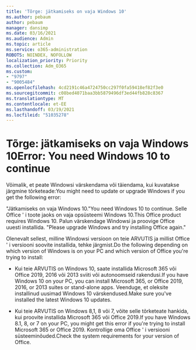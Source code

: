 ```yaml
---
title: 'Tõrge: jätkamiseks on vaja Windows 10'
ms.author: pebaum
author: pebaum
manager: dansimp
ms.date: 03/16/2021
ms.audience: Admin
ms.topic: article
ms.service: o365-administration
ROBOTS: NOINDEX, NOFOLLOW
localization_priority: Priority
ms.collection: Adm_O365
ms.custom:
- "9797"
- "9005484"
ms.openlocfilehash: 4cd2191c46a4724750cc297f0fa59418ef82f3e0
ms.sourcegitcommit: c08bed4071baa3bb5879496df3ed44fb828c8367
ms.translationtype: MT
ms.contentlocale: et-EE
ms.lasthandoff: 03/19/2021
ms.locfileid: "51035278"
---
```

# <a name="error-you-need-windows-10-to-continue"></a><span data-ttu-id="460ed-102">Tõrge: jätkamiseks on vaja Windows 10</span><span class="sxs-lookup"><span data-stu-id="460ed-102">Error: You need Windows 10 to continue</span></span>

<span data-ttu-id="460ed-103">Võimalik, et peate Windowsi värskendama või täiendama, kui kuvatakse järgmine tõrketeade:</span><span class="sxs-lookup"><span data-stu-id="460ed-103">You might need to update or upgrade Windows if you get the following error:</span></span>

<span data-ttu-id="460ed-104">"Jätkamiseks on vaja Windows 10.</span><span class="sxs-lookup"><span data-stu-id="460ed-104">"You need Windows 10 to continue.</span></span> <span data-ttu-id="460ed-105">Selle Office ' i toote jaoks on vaja opsüsteemi Windows 10.</span><span class="sxs-lookup"><span data-stu-id="460ed-105">This Office product requires Windows 10.</span></span> <span data-ttu-id="460ed-106">Palun värskendage Windowsi ja proovige Office uuesti installida. "</span><span class="sxs-lookup"><span data-stu-id="460ed-106">Please upgrade Windows and try installing Office again."</span></span>

<span data-ttu-id="460ed-107">Olenevalt sellest, milline Windowsi versioon on teie ARVUTIS ja millist Office ' i versiooni soovite installida, tehke järgmist.</span><span class="sxs-lookup"><span data-stu-id="460ed-107">Do the following depending on which version of Windows is on your PC and which version of Office you're trying to install:</span></span>

- <span data-ttu-id="460ed-108">Kui teie ARVUTIS on Windows 10, saate installida Microsoft 365 või Office 2019, 2016 või 2013 sviiti või autonoomseid rakendusi.</span><span class="sxs-lookup"><span data-stu-id="460ed-108">If you have Windows 10 on your PC, you can install Microsoft 365, or Office 2019, 2016, or 2013 suites or stand-alone apps.</span></span> <span data-ttu-id="460ed-109">Veenduge, et oleksite installinud uusimad Windows 10 värskendused.</span><span class="sxs-lookup"><span data-stu-id="460ed-109">Make sure you've installed the latest Windows 10 updates.</span></span>

- <span data-ttu-id="460ed-110">Kui teie ARVUTIS on Windows 8,1, 8 või 7, võite selle tõrketeate hankida, kui proovite installida Microsoft 365 või Office 2019.</span><span class="sxs-lookup"><span data-stu-id="460ed-110">If you have Windows 8.1, 8, or 7 on your PC, you might get this error if you're trying to install Microsoft 365 or Office 2019.</span></span> <span data-ttu-id="460ed-111">Kontrollige oma Office ' i versiooni süsteeminõuded.</span><span class="sxs-lookup"><span data-stu-id="460ed-111">Check the system requirements for your version of Office.</span></span>